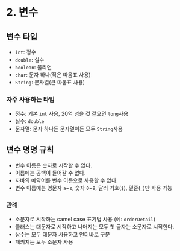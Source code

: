 # 2. 변수

## 변수 타입

- `int`: 정수
- `double`: 실수
- `boolean`: 불리언
- `char`: 문자 하나(작은 따옴표 사용)
- `String`: 문자열(큰 따옴표 사용)

### 자주 사용하는 타입

- 정수:  기본 `int` 사용, 20억 넘을 것 같으면 `long`사용
- 실수: `double`
- 문자열: 문자 하나든 문자열이든 모두 `String`사용

## 변수 명명 규칙

- 변수 이름은 숫자로 시작할 수 없다.
- 이름에는 공백이 들어갈 수 없다.
- 자바의 예약어를 변수 이름으로 사용할 수 없다.
- 변수 이름에는 영문자 `a`~`z`, 숫자 `0`~`9`, 달러 기호(`$`), 밑줄(`_`)만 사용 가능

### 관례

- 소문자로 시작하는 camel case 표기법 사용 (예: `orderDetail`)
- 클래스는 대문자로 시작하고 나머지는 모두 첫 글자는 소문자로 시작한다.
- 상수는 모두 대문자 사용하고 언더바로 구분
- 패키지는 모두 소문자 사용
